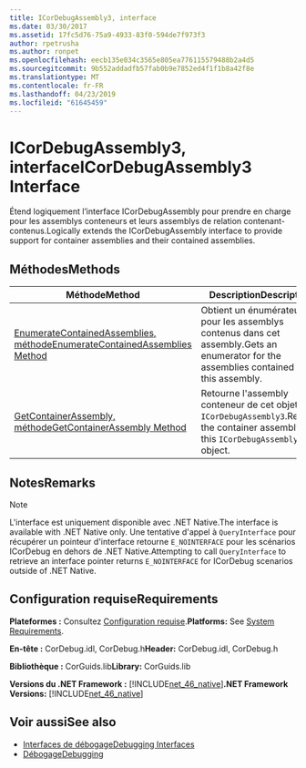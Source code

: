 ```yaml
---
title: ICorDebugAssembly3, interface
ms.date: 03/30/2017
ms.assetid: 17fc5d76-75a9-4933-83f0-594de7f973f3
author: rpetrusha
ms.author: ronpet
ms.openlocfilehash: eecb135e034c3565e805ea776115579488b2a4d5
ms.sourcegitcommit: 9b552addadfb57fab0b9e7852ed4f1f1b8a42f8e
ms.translationtype: MT
ms.contentlocale: fr-FR
ms.lasthandoff: 04/23/2019
ms.locfileid: "61645459"
---
```

# <a name="icordebugassembly3-interface"></a><span data-ttu-id="54d89-102">ICorDebugAssembly3, interface</span><span class="sxs-lookup"><span data-stu-id="54d89-102">ICorDebugAssembly3 Interface</span></span>
<span data-ttu-id="54d89-103">Étend logiquement l’interface ICorDebugAssembly pour prendre en charge pour les assemblys conteneurs et leurs assemblys de relation contenant-contenus.</span><span class="sxs-lookup"><span data-stu-id="54d89-103">Logically extends the ICorDebugAssembly interface to provide support for container assemblies and their contained assemblies.</span></span>  
  
## <a name="methods"></a><span data-ttu-id="54d89-104">Méthodes</span><span class="sxs-lookup"><span data-stu-id="54d89-104">Methods</span></span>  
  
|<span data-ttu-id="54d89-105">Méthode</span><span class="sxs-lookup"><span data-stu-id="54d89-105">Method</span></span>|<span data-ttu-id="54d89-106">Description</span><span class="sxs-lookup"><span data-stu-id="54d89-106">Description</span></span>|  
|------------|-----------------|  
|[<span data-ttu-id="54d89-107">EnumerateContainedAssemblies, méthode</span><span class="sxs-lookup"><span data-stu-id="54d89-107">EnumerateContainedAssemblies Method</span></span>](../../../../docs/framework/unmanaged-api/debugging/icordebugassembly3-enumeratecontainedassemblies-method.md)|<span data-ttu-id="54d89-108">Obtient un énumérateur pour les assemblys contenus dans cet assembly.</span><span class="sxs-lookup"><span data-stu-id="54d89-108">Gets an enumerator for the assemblies contained in this assembly.</span></span>|  
|[<span data-ttu-id="54d89-109">GetContainerAssembly, méthode</span><span class="sxs-lookup"><span data-stu-id="54d89-109">GetContainerAssembly Method</span></span>](../../../../docs/framework/unmanaged-api/debugging/icordebugassembly3-getcontainerassembly-method.md)|<span data-ttu-id="54d89-110">Retourne l'assembly conteneur de cet objet `ICorDebugAssembly3`.</span><span class="sxs-lookup"><span data-stu-id="54d89-110">Returns the container assembly of this `ICorDebugAssembly3` object.</span></span>|  
  
## <a name="remarks"></a><span data-ttu-id="54d89-111">Notes</span><span class="sxs-lookup"><span data-stu-id="54d89-111">Remarks</span></span>  
  
> [!NOTE]
>  <span data-ttu-id="54d89-112">L'interface est uniquement disponible avec .NET Native.</span><span class="sxs-lookup"><span data-stu-id="54d89-112">The interface is available with .NET Native only.</span></span> <span data-ttu-id="54d89-113">Une tentative d'appel à `QueryInterface` pour récupérer un pointeur d'interface retourne `E_NOINTERFACE` pour les scénarios ICorDebug en dehors de .NET Native.</span><span class="sxs-lookup"><span data-stu-id="54d89-113">Attempting to call `QueryInterface` to retrieve an interface pointer returns `E_NOINTERFACE` for ICorDebug scenarios outside of .NET Native.</span></span>  
  
## <a name="requirements"></a><span data-ttu-id="54d89-114">Configuration requise</span><span class="sxs-lookup"><span data-stu-id="54d89-114">Requirements</span></span>  
 <span data-ttu-id="54d89-115">**Plateformes :** Consultez [Configuration requise](../../../../docs/framework/get-started/system-requirements.md).</span><span class="sxs-lookup"><span data-stu-id="54d89-115">**Platforms:** See [System Requirements](../../../../docs/framework/get-started/system-requirements.md).</span></span>  
  
 <span data-ttu-id="54d89-116">**En-tête :** CorDebug.idl, CorDebug.h</span><span class="sxs-lookup"><span data-stu-id="54d89-116">**Header:** CorDebug.idl, CorDebug.h</span></span>  
  
 <span data-ttu-id="54d89-117">**Bibliothèque :** CorGuids.lib</span><span class="sxs-lookup"><span data-stu-id="54d89-117">**Library:** CorGuids.lib</span></span>  
  
 <span data-ttu-id="54d89-118">**Versions du .NET Framework :** [!INCLUDE[net_46_native](../../../../includes/net-46-native-md.md)]</span><span class="sxs-lookup"><span data-stu-id="54d89-118">**.NET Framework Versions:** [!INCLUDE[net_46_native](../../../../includes/net-46-native-md.md)]</span></span>  
  
## <a name="see-also"></a><span data-ttu-id="54d89-119">Voir aussi</span><span class="sxs-lookup"><span data-stu-id="54d89-119">See also</span></span>

- [<span data-ttu-id="54d89-120">Interfaces de débogage</span><span class="sxs-lookup"><span data-stu-id="54d89-120">Debugging Interfaces</span></span>](../../../../docs/framework/unmanaged-api/debugging/debugging-interfaces.md)
- [<span data-ttu-id="54d89-121">Débogage</span><span class="sxs-lookup"><span data-stu-id="54d89-121">Debugging</span></span>](../../../../docs/framework/unmanaged-api/debugging/index.md)
